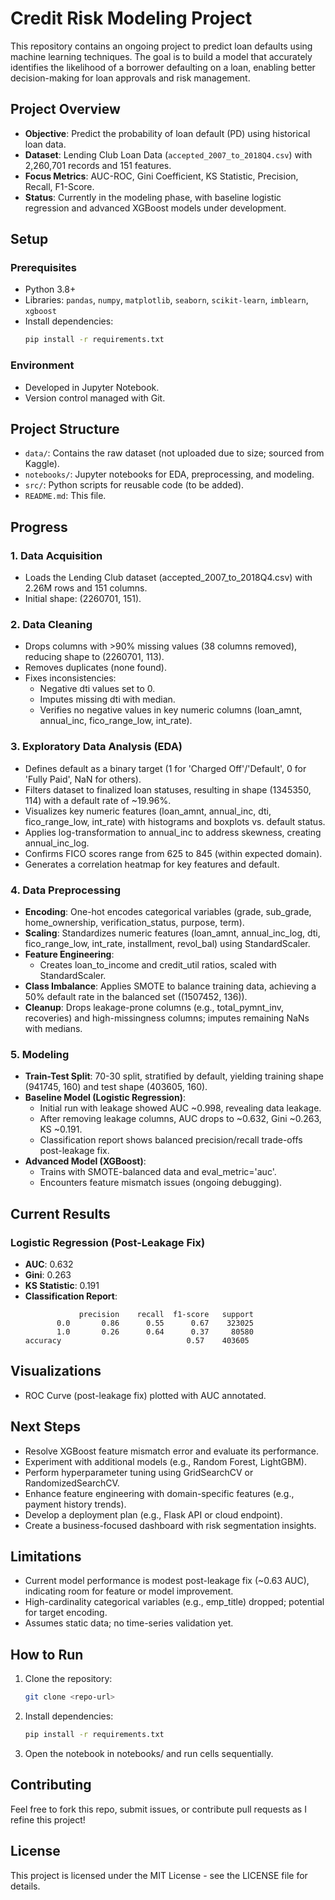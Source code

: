 # Credit Risk Modeling Project

This repository contains an ongoing project to predict loan defaults using machine learning techniques. The goal is to build a model that accurately identifies the likelihood of a borrower defaulting on a loan, enabling better decision-making for loan approvals and risk management.

## Project Overview

- **Objective**: Predict the probability of loan default (PD) using historical loan data.
- **Dataset**: Lending Club Loan Data (`accepted_2007_to_2018Q4.csv`) with 2,260,701 records and 151 features.
- **Focus Metrics**: AUC-ROC, Gini Coefficient, KS Statistic, Precision, Recall, F1-Score.
- **Status**: Currently in the modeling phase, with baseline logistic regression and advanced XGBoost models under development.

## Setup

### Prerequisites
- Python 3.8+
- Libraries: `pandas`, `numpy`, `matplotlib`, `seaborn`, `scikit-learn`, `imblearn`, `xgboost`
- Install dependencies:
  ```bash
  pip install -r requirements.txt
  ```

### Environment
- Developed in Jupyter Notebook.
- Version control managed with Git.

## Project Structure
- `data/`: Contains the raw dataset (not uploaded due to size; sourced from Kaggle).
- `notebooks/`: Jupyter notebooks for EDA, preprocessing, and modeling.
- `src/`: Python scripts for reusable code (to be added).
- `README.md`: This file.

## Progress

### 1. Data Acquisition
- Loads the Lending Club dataset (accepted_2007_to_2018Q4.csv) with 2.26M rows and 151 columns.
- Initial shape: (2260701, 151).

### 2. Data Cleaning
- Drops columns with >90% missing values (38 columns removed), reducing shape to (2260701, 113).
- Removes duplicates (none found).
- Fixes inconsistencies:
  - Negative dti values set to 0.
  - Imputes missing dti with median.
  - Verifies no negative values in key numeric columns (loan_amnt, annual_inc, fico_range_low, int_rate).

### 3. Exploratory Data Analysis (EDA)
- Defines default as a binary target (1 for 'Charged Off'/'Default', 0 for 'Fully Paid', NaN for others).
- Filters dataset to finalized loan statuses, resulting in shape (1345350, 114) with a default rate of ~19.96%.
- Visualizes key numeric features (loan_amnt, annual_inc, dti, fico_range_low, int_rate) with histograms and boxplots vs. default status.
- Applies log-transformation to annual_inc to address skewness, creating annual_inc_log.
- Confirms FICO scores range from 625 to 845 (within expected domain).
- Generates a correlation heatmap for key features and default.

### 4. Data Preprocessing
- **Encoding**: One-hot encodes categorical variables (grade, sub_grade, home_ownership, verification_status, purpose, term).
- **Scaling**: Standardizes numeric features (loan_amnt, annual_inc_log, dti, fico_range_low, int_rate, installment, revol_bal) using StandardScaler.
- **Feature Engineering**:
  - Creates loan_to_income and credit_util ratios, scaled with StandardScaler.
- **Class Imbalance**: Applies SMOTE to balance training data, achieving a 50% default rate in the balanced set ((1507452, 136)).
- **Cleanup**: Drops leakage-prone columns (e.g., total_pymnt_inv, recoveries) and high-missingness columns; imputes remaining NaNs with medians.

### 5. Modeling
- **Train-Test Split**: 70-30 split, stratified by default, yielding training shape (941745, 160) and test shape (403605, 160).
- **Baseline Model (Logistic Regression)**:
  - Initial run with leakage showed AUC ~0.998, revealing data leakage.
  - After removing leakage columns, AUC drops to ~0.632, Gini ~0.263, KS ~0.191.
  - Classification report shows balanced precision/recall trade-offs post-leakage fix.
- **Advanced Model (XGBoost)**:
  - Trains with SMOTE-balanced data and eval_metric='auc'.
  - Encounters feature mismatch issues (ongoing debugging).

## Current Results

### Logistic Regression (Post-Leakage Fix)
- **AUC**: 0.632
- **Gini**: 0.263
- **KS Statistic**: 0.191
- **Classification Report**:
  ```
              precision    recall  f1-score   support
         0.0       0.86      0.55      0.67    323025
         1.0       0.26      0.64      0.37     80580
  accuracy                            0.57    403605
  ```

## Visualizations
- ROC Curve (post-leakage fix) plotted with AUC annotated.

## Next Steps
- Resolve XGBoost feature mismatch error and evaluate its performance.
- Experiment with additional models (e.g., Random Forest, LightGBM).
- Perform hyperparameter tuning using GridSearchCV or RandomizedSearchCV.
- Enhance feature engineering with domain-specific features (e.g., payment history trends).
- Develop a deployment plan (e.g., Flask API or cloud endpoint).
- Create a business-focused dashboard with risk segmentation insights.

## Limitations
- Current model performance is modest post-leakage fix (~0.63 AUC), indicating room for feature or model improvement.
- High-cardinality categorical variables (e.g., emp_title) dropped; potential for target encoding.
- Assumes static data; no time-series validation yet.

## How to Run
1. Clone the repository:
   ```bash
   git clone <repo-url>
   ```
2. Install dependencies:
   ```bash
   pip install -r requirements.txt
   ```
3. Open the notebook in notebooks/ and run cells sequentially.

## Contributing
Feel free to fork this repo, submit issues, or contribute pull requests as I refine this project!

## License
This project is licensed under the MIT License - see the LICENSE file for details.
